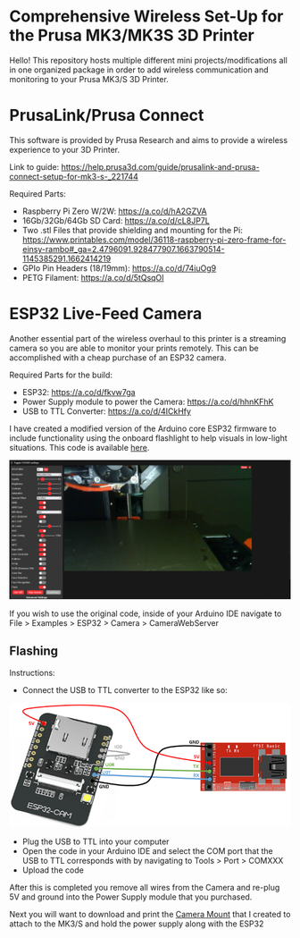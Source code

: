 # Comprehensive Wireless Set-Up for the Prusa MK3/MK3S 3D Printer

Hello! This repository hosts multiple different mini projects/modifications all in one organized package in order to add wireless communication and monitoring to your Prusa MK3/S 3D Printer.

# PrusaLink/Prusa Connect
This software is provided by Prusa Research and aims to provide a wireless experience to your 3D Printer.

Link to guide:
https://help.prusa3d.com/guide/prusalink-and-prusa-connect-setup-for-mk3-s-_221744

Required Parts:
- Raspberry Pi Zero W/2W: https://a.co/d/hA2GZVA
- 16Gb/32Gb/64Gb SD Card: https://a.co/d/cL8JP7L
- Two .stl Files that provide shielding and mounting for the Pi: https://www.printables.com/model/36118-raspberry-pi-zero-frame-for-einsy-rambo#_ga=2.4796091.928477907.1663790514-1145385291.1662414219
- GPIo Pin Headers (18/19mm): https://a.co/d/74iuOg9
- PETG Filament: https://a.co/d/5tQsqOI


# ESP32 Live-Feed Camera
Another essential part of the wireless overhaul to this printer is a streaming camera so you are able to monitor your prints remotely. This can be accomplished with a cheap purchase of an ESP32 camera.

Required Parts for the build:
- ESP32: https://a.co/d/fkvw7ga
- Power Supply module to power the Camera: https://a.co/d/hhnKFhK
- USB to TTL Converter: https://a.co/d/4ICkHfy

I have created a modified version of the Arduino core ESP32 firmware to include functionality using the onboard flashlight to help visuals in low-light situations. This code is available [here](https://github.com/TRJoseph/CompleteWirelessMK3S/tree/main/ESP32). 

![flashlight](/Docs/ReadMeImages/esp32flashlight.png)

If you wish to use the original code, inside of your Arduino IDE navigate to File > Examples > ESP32 > Camera > CameraWebServer

## Flashing

Instructions:
- Connect the USB to TTL converter to the ESP32 like so:

![flashlight](/Docs/ReadMeImages/flashingesp32.png)

- Plug the USB to TTL into your computer
- Open the code in your Arduino IDE and select the COM port that the USB to TTL corresponds with by navigating to Tools > Port > COMXXX
- Upload the code

After this is completed you remove all wires from the Camera and re-plug 5V and ground into the Power Supply module that you purchased.

Next you will want to download and print the [Camera Mount](https://github.com/TRJoseph/CompleteWirelessMK3S/tree/main/ESP32CameraMount) that I created to attach to the MK3/S and hold the power supply along with the ESP32

